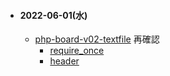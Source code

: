 - #### 2022-06-01(水)
  - [php-board-v02-textfile](https://github.com/winofsql/php-board-v02-textfile) 再確認
    - [require_once](https://www.php.net/manual/ja/function.require-once.php)
    - [header](https://www.php.net/manual/ja/function.header.php)
